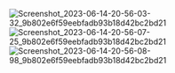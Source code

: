 ![Screenshot_2023-06-14-20-56-03-32_9b802e6f59eebfadb93b18d42bc2bd21](https://github.com/amitshr6779/Devops-Learnings/assets/84858868/7961cb5a-0a45-4563-8d9b-21571e3dac7d)
![Screenshot_2023-06-14-20-56-07-25_9b802e6f59eebfadb93b18d42bc2bd21](https://github.com/amitshr6779/Devops-Learnings/assets/84858868/fbf9d15e-0515-436e-b664-c3cea4eb1c5d)
![Screenshot_2023-06-14-20-56-08-98_9b802e6f59eebfadb93b18d42bc2bd21](https://github.com/amitshr6779/Devops-Learnings/assets/84858868/fc5358fd-2006-46d3-b0bc-4d8af78f7ab5)

